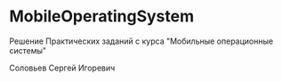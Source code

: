 # MobileOperatingSystem
Решение Практических заданий с курса "Мобильные операционные системы"

Соловьев Сергей Игоревич
